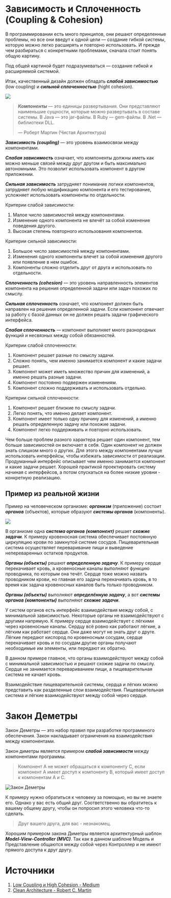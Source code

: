 # Зависимость и Сплоченность (Coupling & Cohesion)

В программировании есть много принципов, они решают определенные проблемы, но все они введут к  одной цели — создание гибкой системы, которую можно легко расширять и повторно использовать. И прежде чем разбираться с конкретными проблемами, сначала стоит понять общую картину.

Под общей картиной будет подразумеваться — создание гибкой и расширяемой системой. 

Итак, качественный дизайн должен обладать ***слабой зависимостью*** (low coupling) и ***сильной сплоченностью*** (hight cohesion).

![](https://devopedia.org/images/article/265/1220.1585331357.png)



> ***Компоненты*** — это единицы развертывания. Они представляют наименьшие сущности, которые можно развертывать в составе системы. В Java — это jar-файлы. В Ruby — gem-файлы. В .Net — библиотеки DLL.
>
> — Роберт Мартин (Чистая Архитектура)

***Зависимость (coupling)*** — это уровень взаимосвязи между компонентами.

***Слабая зависимость*** означает, что компоненты должны иметь как можно меньше связей между друг другом и быть максимально автономными. Это позволит использовать компонент в другом приложении.

***Сильная зависимость*** затрудняет понимание логики компонентов, затрудняет любую модификацию компонента и его тестирование, усложняет использовать компоненты по отдельности.

Критерии слабой зависимости:

1. Малое число зависимостей между компонентами.
2. Изменение одного компонента не влечёт за собой изменение поведения другого.
3. Высокая степень повторного использования компонентов.

Критерии сильной зависимости:

1. Большое число зависимостей между компонентами.
2. Изменения одного компоненты влечет за собой изменения другого или появление в нем ошибок.
3. Компоненты сложно отделить друг от друга и использовать по отдельности.

***Сплоченность (cohesion)*** — это уровень направленность элементов компонента на решения определенной задачи или задач похожих по смыслу.

***Сильная сплоченность*** означает, что компонент должен быть направлен на решения определенной задачи. Если компонент отвечает за работу с базой данных он не должен решать задачи графического интерфейса.

***Слабая сплоченность*** — компонент выполняет много разнородных функций и несвязных между собой обязанностей.

Критерии слабой сплоченности:

1. Компонент решает разные по смыслу задачи.
2. Сложно понять, чем именно занимается компонент и какие задачи решает.
3. Компонент может иметь множество причин для изменений, а именно решать разные задачи.
4. Компонент постоянно подвержен изменениям.
5. Компонент сложно поддерживать и использовать отдельно.

Критерии сильной сплоченности:

1. Компонент решает близкие по смыслу задачи.
2. Легко понять, что именно делает компонент.
3. Компонент имеет только одну причину для изменений, а именно решать определенную задачу или похожие задачи.
4. Компонент легко поддерживать и повторно использовать.

Чем больше проблем разного характера решает один компонент, тем больше зависимостей он включает в себя. Один компонент не должен знать слишком много о других. Для этого между компонентами лучше использовать интерфейсы, чтобы избежать зависимости от реализации. Продуманный интерфейс описывает чем именно занимается компонент и какие задачи решает. Хорошей практикой проектировать систему начиная с интерфейсов, а потом спускаться на более низкие уровни - конкретную реализацию.

## Пример из реальной жизни

Пример на человеческом организме: ***организм*** (приложение) состоит ***органов*** (объектов), которые образуют ***системы органов*** (компоненты).

![](https://cdn.shortpixel.ai/client/q_glossy,ret_img,w_550,h_270/http://xn--80aexocohdp.xn--p1ai/wp-content/uploads/25-interesnih-faktov-o-krovenosnoy-sisteme-cheloveka-e1540380733557.jpg)

В организме одна ***система органов (компонент)*** решает ***схожие задачи***. К примеру кровеносная система обеспечивает постоянную циркуляцию крови по замкнутой системе сосудов. Пищеварительная система осуществляет переваривание пищи и выведение непереваренных остатков продуктов.

***Органы (объекты)*** решают ***определенную задачу***. К примеру сердце перекачивает кровь, а кровеносные каналы выполняют функцию проводника, по которым она течёт. Сердце тоже можно назвать проводником крови, но главная его задача перекачивать кровь, в то время как задача кровеносных каналов быть только проводником.

***Органы (объекты)*** выполняют ***определённую задачу***, а вот ***системы органов  (компоненты)*** выполняют ***схожие задачи***.

У систем органов есть интерфейс взаимодействия между собой, с минимальной зависимостью. Некоторые органы не взаимодействуют с другими напрямую. К примеру сердце взаимодействует с лёгкими через кровеносные каналы. Сердцу всё ровно как работают лёгкие, а лёгким как работает сердце. Они даже могут не знать друг о друге. Лёгкие передают кислород по кровеносным сосудам, сердце перекачивает кровь и по сосудам другие органы получают необходимые им элементы, или передают их обратно.

В данном примере главное, что органы взаимодействуют между собой с минимальной зависимостью и решают схожие задачи по смыслу. Сердце не занимается перевариванием пищи, а пищеварительная система не качает кровь. 

Взаимодействие пищеварительной системы, сердца и лёгких можно представить как разделенные слои взаимодействия. Пищеварительная система и лёгкие взаимодействуют между собой через сердце.

# Закон Деметры

Закон Деметры — это набор правил при разработке программного обеспечения. Закон накладывает ограничения на взаимодействия между компонентами.

Закон диметры является примером ***слабой зависимости*** между компонентами программы.

> Компонент А не может обращаться к компоненту С, если компонент А имеет доступ к компоненту В, который имеет доступ к компонентам А и С.

![Закон Деметры](https://i.imgur.com/ftD6z6u.png)





К примеру нужно обратиться к человеку за помощью, но вы не знаете его. Однако у вас есть общий друг. Соответственно вы обратитесь к вашему общему другу, чтобы он попросил этого человека что-то сделать.

> Друг вашего друга, для вас - незнакомец.

Хорошим примером закона Диметры является архитектурный шаблон ***Model-View-Controller (MVC)***.  Так как в данном шаблоне Модель и Представление общаются между собой через Контроллер и не имеют прямого доступа к друг другу.

# Источники

1. [Low Coupling и High Cohesion - Medium](https://medium.com/german-gorelkin/low-coupling-high-cohesion-d36369fb1be9)
2. [Clean Architecture - Robert C. Martin](https://www.amazon.co.uk/Clean-Architecture-Craftsmans-Software-Structure/dp/0134494164)